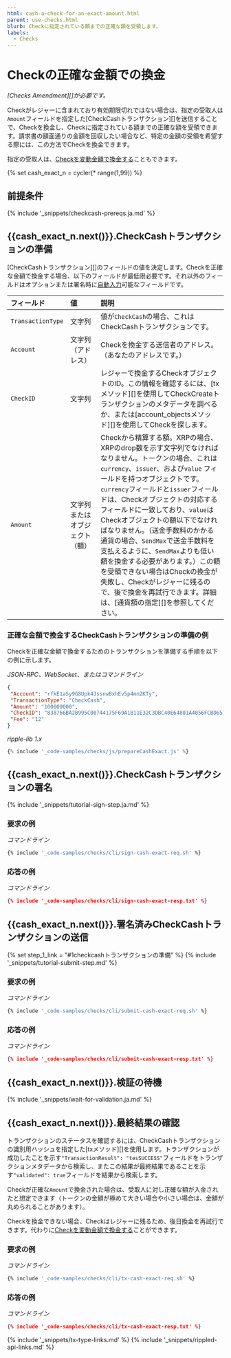 ```yaml
---
html: cash-a-check-for-an-exact-amount.html
parent: use-checks.html
blurb: Checkに指定されている額までの正確な額を受領します。
labels:
  - Checks
---
```

# Checkの正確な金額での換金

_[Checks Amendment][]が必要です。_

Checkがレジャーに含まれており有効期限切れではない場合は、指定の受取人は`Amount`フィールドを指定した[CheckCashトランザクション][]を送信することで、Checkを換金し、Checkに指定されている額までの正確な額を受領できます。請求書の額面通りの金額を回収したい場合など、特定の金額の受領を希望する際には、この方法でCheckを換金できます。

指定の受取人は、[Checkを変動金額で換金する](cash-a-check-for-a-flexible-amount.html)こともできます。

{% set cash_exact_n = cycler(* range(1,99)) %}

## 前提条件

{% include '_snippets/checkcash-prereqs.ja.md' %} <!--#{ fix md highlighting_ #}-->

## {{cash_exact_n.next()}}.CheckCashトランザクションの準備

[CheckCashトランザクション][]のフィールドの値を決定します。Checkを正確な金額で換金する場合、以下のフィールドが最低限必要です。それ以外のフィールドはオプションまたは署名時に[自動入力](transaction-common-fields.html#自動入力可能なフィールド)可能なフィールドです。

| フィールド             | 値                     | 説明                  |
|:------------------|:--------------------------|:-----------------------------|
| `TransactionType` | 文字列                    | 値が`CheckCash`の場合、これはCheckCashトランザクションです。 |
| `Account`         | 文字列（アドレス）          | Checkを換金する送信者のアドレス。（あなたのアドレスです。） |
| `CheckID`         | 文字列                    | レジャーで換金するCheckオブジェクトのID。この情報を確認するには、[txメソッド][]を使用してCheckCreateトランザクションのメタデータを調べるか、または[account_objectsメソッド][]を使用してCheckを探します。 |
| `Amount`          | 文字列またはオブジェクト（額） | Checkから精算する額。XRPの場合、XRPのdrop数を示す文字列でなければなりません。トークンの場合、これは`currency`、`issuer`、および`value` フィールドを持つオブジェクトです。`currency`フィールドと`issuer`フィールドは、Checkオブジェクトの対応するフィールドに一致しており、`value`はCheckオブジェクトの額以下でなければなりません。（送金手数料のかかる通貨の場合、`SendMax`で送金手数料を支払えるように、`SendMax`よりも低い額を換金する必要があります。）この額を受領できない場合はCheckの換金が失敗し、Checkがレジャーに残るので、後で換金を再試行できます。詳細は、[通貨額の指定][]を参照してください。 |


### 正確な金額で換金するCheckCashトランザクションの準備の例

Checkを正確な金額で換金するためのトランザクションを準備する手順を以下の例に示します。

<!-- MULTICODE_BLOCK_START -->

*JSON-RPC、WebSocket、またはコマンドライン*

```json
{
 "Account": "rfkE1aSy9G8Upk4JssnwBxhEv5p4mn2KTy",
 "TransactionType": "CheckCash",
 "Amount": "100000000",
 "CheckID": "838766BA2B995C00744175F69A1B11E32C3DBC40E64801A4056FCBD657F57334",
 "Fee": "12"
}
```

*ripple-lib 1.x*

```js
{% include '_code-samples/checks/js/prepareCashExact.js' %}
```

<!-- MULTICODE_BLOCK_END -->

## {{cash_exact_n.next()}}.CheckCashトランザクションの署名

{% include '_snippets/tutorial-sign-step.ja.md' %} <!--#{ fix md highlighting_ #}-->

### 要求の例

<!-- MULTICODE_BLOCK_START -->

*コマンドライン*

```bash
{% include '_code-samples/checks/cli/sign-cash-exact-req.sh' %}
```

<!-- MULTICODE_BLOCK_END -->


### 応答の例

<!-- MULTICODE_BLOCK_START -->

*コマンドライン*

```json
{% include '_code-samples/checks/cli/sign-cash-exact-resp.txt' %}
```

<!-- MULTICODE_BLOCK_END -->


## {{cash_exact_n.next()}}.署名済みCheckCashトランザクションの送信

{% set step_1_link = "#1checkcashトランザクションの準備" %}
{% include '_snippets/tutorial-submit-step.md' %} <!--#{ fix md highlighting_ #}-->

### 要求の例

<!-- MULTICODE_BLOCK_START -->

*コマンドライン*

```bash
{% include '_code-samples/checks/cli/submit-cash-exact-req.sh' %}
```

<!-- MULTICODE_BLOCK_END -->


### 応答の例

<!-- MULTICODE_BLOCK_START -->

*コマンドライン*

```json
{% include '_code-samples/checks/cli/submit-cash-exact-resp.txt' %}
```

<!-- MULTICODE_BLOCK_END -->

## {{cash_exact_n.next()}}.検証の待機

{% include '_snippets/wait-for-validation.ja.md' %} <!--#{ fix md highlighting_ #}-->

## {{cash_exact_n.next()}}.最終結果の確認

トランザクションのステータスを確認するには、CheckCashトランザクションの識別用ハッシュを指定した[txメソッド][]を使用します。トランザクションが成功したことを示す`"TransactionResult": "tesSUCCESS"`フィールドをトランザクションメタデータから検索し、またこの結果が最終結果であることを示す`"validated": true`フィールドを結果から検索します。

Checkが正確な`Amount`で換金された場合は、受取人に対し正確な額が入金されたと想定できます（トークンの金額が極めて大きい場合や小さい場合は、金額が丸められることがあります）。

Checkを換金できない場合、Checkはレジャーに残るため、後日換金を再試行できます。代わりに[Checkを変動金額で換金する](cash-a-check-for-a-flexible-amount.html)ことができます。

### 要求の例

<!-- MULTICODE_BLOCK_START -->

*コマンドライン*

```bash
{% include '_code-samples/checks/cli/tx-cash-exact-req.sh' %}
```

<!-- MULTICODE_BLOCK_END -->


### 応答の例

<!-- MULTICODE_BLOCK_START -->

*コマンドライン*

```json
{% include '_code-samples/checks/cli/tx-cash-exact-resp.txt' %}
```

<!-- MULTICODE_BLOCK_END -->

<!--{# common links #}-->
{% include '_snippets/tx-type-links.md' %}
{% include '_snippets/rippled-api-links.md' %}
